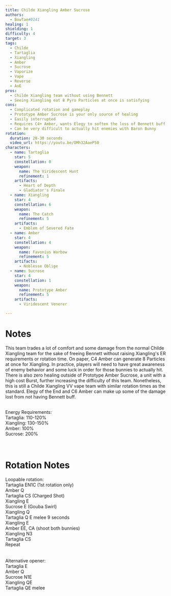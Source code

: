 ```yaml
---
title: Childe Xiangling Amber Sucrose  
authors:
  - BowTae#0141
healing: 1
shielding: 1
difficulty: 4
target: 3
tags:
  - Childe
  - Tartaglia
  - Xiangling
  - Amber
  - Sucrose
  - Vaporize
  - Vape
  - Reverse
  - AoE
pros:
  - Childe Xiangling team without using Bennett
  - Seeing Xiangling eat 8 Pyro Particles at once is satisfying
cons: 
  - Complicated rotation and gameplay
  - Prototype Amber Sucrose is your only source of healing
  - Easily interrupted
  - Requires C4+ Amber, wants Elegy to soften the loss of Bennett buff
  - Can be very difficult to actually hit enemies with Baron Bunny
rotation:
  duration: 28-30 seconds
  video_url: https://youtu.be/OMh32AaeP50
characters:
  - name: Tartaglia
    star: 5
    constellation: 0
    weapon:
      name: The Viridescent Hunt
      refinement: 1
    artifacts:
      - Heart of Depth
      - Gladiator's Finale
  - name: Xiangling
    star: 4
    constellation: 6
    weapon:
      name: The Catch
      refinement: 5
    artifacts:
      - Emblem of Severed Fate
  - name: Amber
    star: 4
    constellation: 4
    weapon:
      name: Favonius Warbow
      refinement: 5
    artifacts:
      - Noblesse Oblige
  - name: Sucrose
    star: 4
    constellation: 1
    weapon:
      name: Prototype Amber
      refinement: 5
    artifacts:
      - Viridescent Venerer

---
```


# **Notes**
This team trades a lot of comfort and some damage from the normal Childe Xiangling team for the sake of freeing Bennett without raising Xiangling's ER requirements or rotation time. On paper, C4 Amber can generate 8 Particles at once for Xiangling. In practice, players will need to have great awareness of enemy behavior and some luck in order for those bunnies to actually hit. There is also zero healing outside of Prototype Amber Sucrose, a unit with a high cost Burst, further increasing the difficulty of this team. Nonetheless, this is still a Childe Xiangling VV vape team with similar rotation times as the standard. Elegy of the End and C6 Amber can make up some of the damage lost from not having Bennett buff.
<br></br>

Energy Requirements:  
Tartaglia: 110-120%  
Xiangling: 130-150%  
Amber: 100%  
Sucrose: 200%  
<br></br>

# **Rotation Notes**  
Loopable rotation:  
Tartaglia EN1C (1st rotation only)  
Amber Q  
Tartaglia CS (Charged Shot)  
Xiangling E  
Sucrose E (Gouba Swirl)  
Xiangling Q  
Tartaglia Q E melee 9 seconds  
Xiangling E  
Amber EE, CA (shoot both bunnies)  
Xiangling N3  
Tartaglia CS  
Repeat  
<br></br>
Alternative opener:  
Tartaglia E  
Amber Q  
Sucrose N1E  
Xiangling QE  
Tartaglia QE melee  